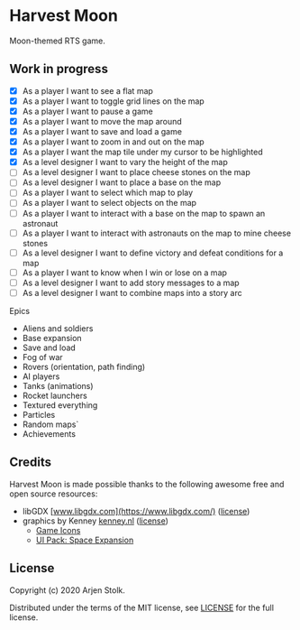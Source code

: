 # Harvest Moon

Moon-themed RTS game.

## Work in progress

- [x] As a player I want to see a flat map
- [x] As a player I want to toggle grid lines on the map
- [x] As a player I want to pause a game
- [x] As a player I want to move the map around 
- [x] As a player I want to save and load a game
- [x] As a player I want to zoom in and out on the map
- [x] As a player I want the map tile under my cursor to be highlighted
- [x] As a level designer I want to vary the height of the map
- [ ] As a level designer I want to place cheese stones on the map
- [ ] As a level designer I want to place a base on the map
- [ ] As a player I want to select which map to play
- [ ] As a player I want to select objects on the map
- [ ] As a player I want to interact with a base on the map to spawn an astronaut
- [ ] As a player I want to interact with astronauts on the map to mine cheese stones
- [ ] As a level designer I want to define victory and defeat conditions for a map
- [ ] As a player I want to know when I win or lose on a map
- [ ] As a level designer I want to add story messages to a map
- [ ] As a level designer I want to combine maps into a story arc

Epics
- Aliens and soldiers
- Base expansion
- Save and load
- Fog of war
- Rovers (orientation, path finding)
- AI players
- Tanks (animations)
- Rocket launchers
- Textured everything
- Particles
- Random maps`
- Achievements

## Credits

Harvest Moon is made possible thanks to the following awesome free and open source resources:

* libGDX [www.libgdx.com](https://www.libgdx.com/) ([license](credits/libGDX-license))
* graphics by Kenney [kenney.nl](https://kenney.nl/) ([license](credits/kenney-license))
  * [Game Icons](https://kenney.nl/assets/game-icons)
  * [UI Pack: Space Expansion](https://kenney.nl/assets/ui-pack-space-expansion)

## License

Copyright (c) 2020 Arjen Stolk.

Distributed under the terms of the MIT license, see [LICENSE](LICENSE) for the full license. 
